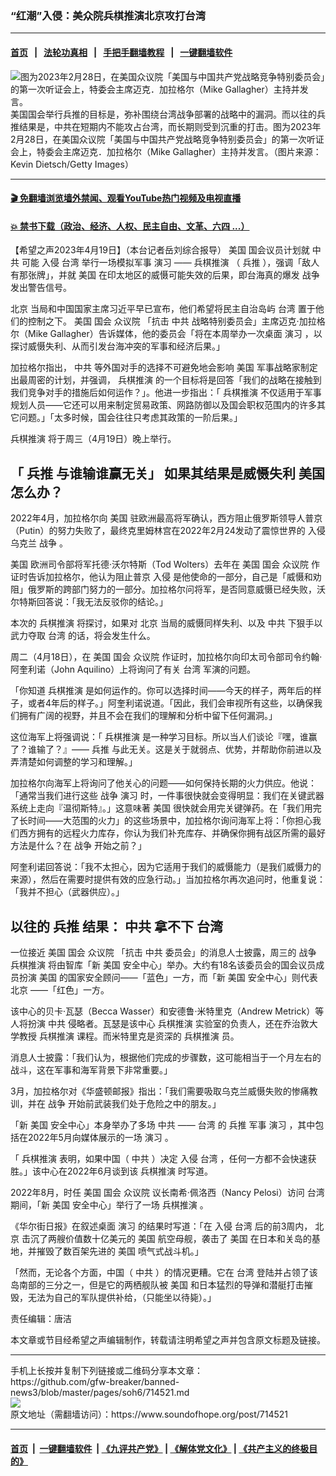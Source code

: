 ### “红潮”入侵：美众院兵棋推演北京攻打台湾
------------------------

#### [首页](https://github.com/gfw-breaker/banned-news3/blob/master/README.md) &nbsp;&nbsp;|&nbsp;&nbsp; [法轮功真相](https://github.com/begood0513/basic/blob/master/README.md)  &nbsp;&nbsp;|&nbsp;&nbsp; [手把手翻墙教程](https://github.com/gfw-breaker/guides/wiki)  &nbsp;&nbsp;|&nbsp;&nbsp; [一键翻墙软件](https://github.com/gfw-breaker/nogfw/blob/master/README.md)  



<div><img alt="图为2023年2月28日，在美国众议院「美国与中国共产党战略竞争特别委员会」的第一次听证会上，特委会主席迈克．加拉格尔（Mike Gallagher）主持并发言。" src="https://img.soundofhope.org/2023-03/1677726603695.jpg"/>
<br/><figcaption class="caption">
 美国国会举行兵推的目标是，弥补围绕台湾战争部署的战略中的漏洞。而以往的兵推结果是，中共在短期内不能攻占台湾，而长期则受到沉重的打击。图为2023年2月28日，在美国众议院「美国与中国共产党战略竞争特别委员会」的第一次听证会上，特委会主席迈克．加拉格尔（Mike Gallagher）主持并发言。（图片来源：Kevin Dietsch/Getty Images）
</figcaption></div><hr/>

#### [ 🎬  免翻墙浏览墙外禁闻、观看YouTube热门视频及电视直播](https://github.com/gfw-breaker/HelloWorld)

#### [ 💥  禁书下载（政治、经济、人权、民主自由、文革、六四 ...）](https://github.com/gfw-breaker/books/blob/master/README.md)

<div><div class="Content__Wrapper sc-1bvya0-0 elmmKw article_body" data-checkusr="" itemprop="articleBody">
 <div id="post_place_1">
 </div>
 <p class="meta-top">
  <span class="meta">
   【希望之声2023年4月19日】（本台记者岳刘综合报导）
  </span>
  <ok href="/term/1045">
   美国
  </ok>
  国会议员计划就
  <ok href="/term/1059">
   中共
  </ok>
  可能
  <ok href="/term/23505">
   入侵
  </ok>
  <ok href="/term/551150">
   台湾
  </ok>
  举行一场模拟军事
  <ok href="/term/9793">
   演习
  </ok>
  ——
  <ok href="/term/26087">
   兵棋推演
  </ok>
  （
  <ok href="/term/110424">
   兵推
  </ok>
  ），强调「敌人有那张牌」，并就
  <ok href="/term/1045">
   美国
  </ok>
  在印太地区的威慑可能失效的后果，即台海真的爆发
  <ok href="/term/15098">
   战争
  </ok>
  发出警告信号。
 </p>
 <p>
  <ok href="/term/2252">
   北京
  </ok>
  当局和中国国家主席习近平早已宣布，他们希望将民主自治岛屿
  <ok href="/term/551150">
   台湾
  </ok>
  置于他们的控制之下。
  <ok href="/term/1045">
   美国
  </ok>
  国会
  <ok href="/term/2997">
   众议院
  </ok>
  「抗击
  <ok href="/term/1059">
   中共
  </ok>
  战略特别委员会」主席迈克·加拉格尔（Mike Gallagher）告诉媒体，他的委员会「将在本周举办一次桌面
  <ok href="/term/9793">
   演习
  </ok>
  ，以探讨威慑失利、从而引发台海冲突的军事和经济后果。」
 </p>
 <p>
  加拉格尔指出，
  <ok href="/term/1059">
   中共
  </ok>
  等外国对手的选择不可避免地会影响
  <ok href="/term/1045">
   美国
  </ok>
  军事战略家制定出最周密的计划，并强调，
  <ok href="/term/26087">
   兵棋推演
  </ok>
  的一个目标将是回答「我们的战略在接触到我们竞争对手的措施后如何运作？」。他进一步指出：「
  <ok href="/term/26087">
   兵棋推演
  </ok>
  不仅适用于军事规划人员——它还可以用来制定贸易政策、网路防御以及国会职权范围内的许多其它问题。」「太多时候，国会往往只考虑其政策的一阶后果。」
 </p>
 <p>
  <ok href="/term/26087">
   兵棋推演
  </ok>
  将于周三（4月19日）晚上举行。
 </p>
 <h2>
  <strong>
   「
   <ok href="/term/110424">
    兵推
   </ok>
   与谁输谁赢无关」 如果其结果是威慑失利
   <ok href="/term/1045">
    美国
   </ok>
   怎么办？
  </strong>
 </h2>
 <p>
  2022年4月，加拉格尔向
  <ok href="/term/1045">
   美国
  </ok>
  驻欧洲最高将军确认，西方阻止俄罗斯领导人普京（Putin）的努力失败了，最终克里姆林宫在2022年2月24发动了震惊世界的
  <ok href="/term/23505">
   入侵
  </ok>
  乌克兰
  <ok href="/term/15098">
   战争
  </ok>
  。
 </p>
 <p>
  <ok href="/term/1045">
   美国
  </ok>
  欧洲司令部将军托德·沃尔特斯（Tod Wolters）去年在
  <ok href="/term/1045">
   美国
  </ok>
  国会
  <ok href="/term/2997">
   众议院
  </ok>
  作证时告诉加拉格尔，他认为阻止普京
  <ok href="/term/23505">
   入侵
  </ok>
  是他使命的一部分，自己是「威慑和劝阻」俄罗斯的跨部门努力的一部分。加拉格尔问将军，是否同意威慑已经失败，沃尔特斯回答说：「我无法反驳你的结论。」
 </p>
 <p>
  本次的
  <ok href="/term/26087">
   兵棋推演
  </ok>
  将探讨，如果对
  <ok href="/term/2252">
   北京
  </ok>
  当局的威慑同样失利、以及
  <ok href="/term/1059">
   中共
  </ok>
  下狠手以武力夺取
  <ok href="/term/551150">
   台湾
  </ok>
  的话，将会发生什么。
 </p>
 <p>
  周二（4月18日），在
  <ok href="/term/1045">
   美国
  </ok>
  国会
  <ok href="/term/2997">
   众议院
  </ok>
  作证时，加拉格尔向印太司令部司令约翰·阿奎利诺（John Aquilino）上将询问了有关
  <ok href="/term/551150">
   台湾
  </ok>
  军演的问题。
 </p>
 <p>
  「你知道
  <ok href="/term/26087">
   兵棋推演
  </ok>
  是如何运作的。你可以选择时间——今天的样子，两年后的样子，或者4年后的样子。」阿奎利诺说道。「因此，我们会审视所有这些，以确保我们拥有广阔的视野，并且不会在我们的理解和分析中留下任何漏洞。」
 </p>
 <p>
  这位海军上将强调说：「
  <ok href="/term/26087">
   兵棋推演
  </ok>
  是一种学习目标。所以当人们谈论『嘿，谁赢了？谁输了？』——
  <ok href="/term/110424">
   兵推
  </ok>
  与此无关。这是关于就弱点、优势，并帮助你前进以及弄清楚如何调整的学习和理解。」
 </p>
 <p>
  加拉格尔向海军上将询问了他关心的问题——如何保持长期的火力供应。他说：「通常当我们进行这些
  <ok href="/term/15098">
   战争
  </ok>
  <ok href="/term/9793">
   演习
  </ok>
  时，一件事很快就会变得明显：我们在关键武器系统上走向『温彻斯特』。」这意味著
  <ok href="/term/1045">
   美国
  </ok>
  很快就会用完关键弹药。在「我们用完了长时间——大范围的火力」的这些场景中，加拉格尔询问海军上将：「你担心我们西方拥有的远程火力库存，你认为我们补充库存、并确保你拥有战区所需的最好方法是什么？在
  <ok href="/term/15098">
   战争
  </ok>
  开始之前？」
 </p>
 <p>
  阿奎利诺回答说：「我不太担心，因为它适用于我们的威慑能力（是我们威慑力的来源），然后在需要时提供有效的应急行动。」当加拉格尔再次追问时，他重复说：「我并不担心（武器供应）。」
 </p>
 <h2>
  <strong>
   以往的
   <ok href="/term/110424">
    兵推
   </ok>
   结果：
   <ok href="/term/1059">
    中共
   </ok>
   拿不下
   <ok href="/term/551150">
    台湾
   </ok>
  </strong>
 </h2>
 <p>
  一位接近
  <ok href="/term/1045">
   美国
  </ok>
  国会
  <ok href="/term/2997">
   众议院
  </ok>
  「抗击
  <ok href="/term/1059">
   中共
  </ok>
  委员会」的消息人士披露，周三的
  <ok href="/term/15098">
   战争
  </ok>
  <ok href="/term/26087">
   兵棋推演
  </ok>
  将由智库「新
  <ok href="/term/1045">
   美国
  </ok>
  安全中心」举办。大约有18名该委员会的国会议员成员扮演
  <ok href="/term/1045">
   美国
  </ok>
  的国家安全顾问——「蓝色」一方，而「新
  <ok href="/term/1045">
   美国
  </ok>
  安全中心」则代表
  <ok href="/term/2252">
   北京
  </ok>
  ——「红色」一方。
 </p>
 <p>
  该中心的贝卡·瓦瑟（Becca Wasser）和安德鲁·米特里克（Andrew Metrick）等人将扮演
  <ok href="/term/1059">
   中共
  </ok>
  侵略者。瓦瑟是该中心
  <ok href="/term/26087">
   兵棋推演
  </ok>
  实验室的负责人，还在乔治敦大学教授
  <ok href="/term/26087">
   兵棋推演
  </ok>
  课程。而米特里克是资深的
  <ok href="/term/26087">
   兵棋推演
  </ok>
  员。
 </p>
 <p>
  消息人士披露：「我们认为，根据他们完成的步骤数，这可能相当于一个月左右的战斗，这在军事和海军背景下非常重要。」
 </p>
 <p>
  3月，加拉格尔对《华盛顿邮报》指出：「我们需要吸取乌克兰威慑失败的惨痛教训，并在
  <ok href="/term/15098">
   战争
  </ok>
  开始前武装我们处于危险之中的朋友。」
 </p>
 <p>
  「新
  <ok href="/term/1045">
   美国
  </ok>
  安全中心」本身举办了多场
  <ok href="/term/1059">
   中共
  </ok>
  ——
  <ok href="/term/551150">
   台湾
  </ok>
  的
  <ok href="/term/110424">
   兵推
  </ok>
  军事
  <ok href="/term/9793">
   演习
  </ok>
  ，其中包括在2022年5月向媒体展示的一场
  <ok href="/term/9793">
   演习
  </ok>
  。
 </p>
 <p>
  「
  <ok href="/term/26087">
   兵棋推演
  </ok>
  表明，如果中国（
  <ok href="/term/1059">
   中共
  </ok>
  ）决定
  <ok href="/term/23505">
   入侵
  </ok>
  <ok href="/term/551150">
   台湾
  </ok>
  ，任何一方都不会快速获胜。」该中心在2022年6月谈到该
  <ok href="/term/26087">
   兵棋推演
  </ok>
  时写道。
 </p>
 <p>
  2022年8月，时任
  <ok href="/term/1045">
   美国
  </ok>
  国会
  <ok href="/term/2997">
   众议院
  </ok>
  议长南希·佩洛西（Nancy Pelosi）访问
  <ok href="/term/551150">
   台湾
  </ok>
  期间，「新
  <ok href="/term/1045">
   美国
  </ok>
  安全中心」举行了一场
  <ok href="/term/26087">
   兵棋推演
  </ok>
  。
 </p>
 <p>
  《华尔街日报》在叙述桌面
  <ok href="/term/9793">
   演习
  </ok>
  的结果时写道：「在
  <ok href="/term/23505">
   入侵
  </ok>
  <ok href="/term/551150">
   台湾
  </ok>
  后的前3周内，
  <ok href="/term/2252">
   北京
  </ok>
  击沉了两艘价值数十亿美元的
  <ok href="/term/1045">
   美国
  </ok>
  航空母舰，袭击了
  <ok href="/term/1045">
   美国
  </ok>
  在日本和关岛的基地，并摧毁了数百架先进的
  <ok href="/term/1045">
   美国
  </ok>
  喷气式战斗机。」
 </p>
 <p>
  「然而，无论各个方面，中国（
  <ok href="/term/1059">
   中共
  </ok>
  ）的情况更糟。它在
  <ok href="/term/551150">
   台湾
  </ok>
  登陆并占领了该岛南部的三分之一，但是它的两栖舰队被
  <ok href="/term/1045">
   美国
  </ok>
  和日本猛烈的导弹和潜艇打击摧毁，无法为自己的军队提供补给，（只能坐以待毙）。」
 </p>
 <p class="meta-btm">
  责任编辑：唐洁
 </p>
 <p class="meta-btm">
  本文章或节目经希望之声编辑制作，转载请注明希望之声并包含原文标题及链接。
 </p>
</div>
</div>
<hr/>
手机上长按并复制下列链接或二维码分享本文章：<br/>
https://github.com/gfw-breaker/banned-news3/blob/master/pages/soh6/714521.md <br/>
<a href='https://github.com/gfw-breaker/banned-news3/blob/master/pages/soh6/714521.md'><img src='https://github.com/gfw-breaker/banned-news3/blob/master/pages/soh6/714521.md.png'/></a> <br/>
原文地址（需翻墙访问）：https://www.soundofhope.org/post/714521


------------------------
#### [首页](https://github.com/gfw-breaker/banned-news3/blob/master/README.md) &nbsp;|&nbsp; [一键翻墙软件](https://github.com/gfw-breaker/nogfw/blob/master/README.md) &nbsp;| [《九评共产党》](https://github.com/gfw-breaker/9ping.md/blob/master/README.md#九评之一评共产党是什么) | [《解体党文化》](https://github.com/gfw-breaker/jtdwh.md/blob/master/README.md) | [《共产主义的终极目的》](https://github.com/gfw-breaker/gczydzjmd.md/blob/master/README.md)


<img src='http://gfw-breaker.win/banned-news3/pages/soh6/714521.md' width='0px' height='0px'/>